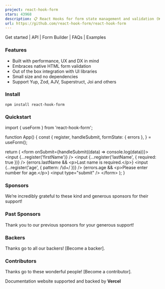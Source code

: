 ```yaml
---
project: react-hook-form
stars: 43968
description: 📋 React Hooks for form state management and validation (Web + React Native)
url: https://github.com/react-hook-form/react-hook-form
---
```


Get started | API | Form Builder | FAQs | Examples

### Features

-   Built with performance, UX and DX in mind
-   Embraces native HTML form validation
-   Out of the box integration with UI libraries
-   Small size and no dependencies
-   Support Yup, Zod, AJV, Superstruct, Joi and others

### Install

```
npm install react-hook-form
```

### Quickstart

import { useForm } from 'react-hook-form';

function App() {
  const {
    register,
    handleSubmit,
    formState: { errors },
  } \= useForm();

  return (
    <form onSubmit\={handleSubmit((data) \=> console.log(data))}\>
      <input {...register('firstName')} />
      <input {...register('lastName', { required: true })} />
      {errors.lastName && <p\>Last name is required.</p\>}
      <input {...register('age', { pattern: /\\d+/ })} />
      {errors.age && <p\>Please enter number for age.</p\>}
      <input type\="submit" />
    </form\>
  );
}

### Sponsors

We’re incredibly grateful to these kind and generous sponsors for their support!

### Past Sponsors

Thank you to our previous sponsors for your generous support!

### Backers

Thanks go to all our backers! \[Become a backer\].

### Contributors

Thanks go to these wonderful people! \[Become a contributor\].

  
  
  
  

Documentation website supported and backed by **Vercel**
